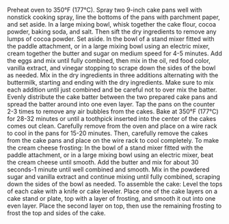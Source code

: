 Preheat oven to 350°F (177°C). Spray two 9-inch cake pans well with nonstick cooking spray, line the bottoms of the pans with parchment paper, and set aside.
In a large mixing bowl, whisk together the cake flour, cocoa powder, baking soda, and salt. Then sift the dry ingredients to remove any lumps of cocoa powder. Set aside.
In the bowl of a stand mixer fitted with the paddle attachment, or in a large mixing bowl using an electric mixer, cream together the butter and sugar on medium speed for 4-5 minutes. Add the eggs and mix until fully combined, then mix in the oil, red food color, vanilla extract, and vinegar stopping to scrape down the sides of the bowl as needed.
Mix in the dry ingredients in three additions alternating with the buttermilk, starting and ending with the dry ingredients. Make sure to mix each addition until just combined and be careful not to over mix the batter.
Evenly distribute the cake batter between the two prepared cake pans and spread the batter around into one even layer. Tap the pans on the counter 2-3 times to remove any air bubbles from the cakes.
Bake at 350°F (177°C) for 28-32 minutes or until a toothpick inserted into the center of the cakes comes out clean. Carefully remove from the oven and place on a wire rack to cool in the pans for 15-20 minutes. Then, carefully remove the cakes from the cake pans and place on the wire rack to cool completely. 
To make the cream cheese frosting:
In the bowl of a stand mixer fitted with the paddle attachment, or in a large mixing bowl using an electric mixer, beat the cream cheese until smooth. Add the butter and mix for about 30 seconds-1 minute until well combined and smooth. 
Mix in the powdered sugar and vanilla extract and continue mixing until fully combined, scraping down the sides of the bowl as needed.
To assemble the cake:
Level the tops of each cake with a knife or cake leveler. Place one of the cake layers on a cake stand or plate, top with a layer of frosting, and smooth it out into one even layer. Place the second layer on top, then use the remaining frosting to frost the top and sides of the cake.